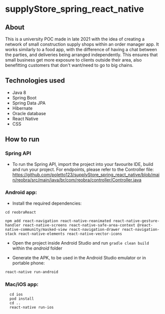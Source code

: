 # supplyStore_spring_react_native

## About

This is a university POC made in late 2021 with the idea of creating a network of small construction supply shops within an order manager app. It works similarly to a food app, with the difference of having a chat between the parties, and deliveries being arranged independently. This ensures that small business get more exposure to clients outside their area, also benefitting customers that don't want/need to go to big chains.

## Technologies used

- Java 8
- Spring Boot
- Spring Data JPA
- Hibernate
- Oracle database
- React Native
- CSS

## How to run

### Spring API

- To run the Spring API, import the project into your favourite IDE, build and run your project. For endpoints, please refer to the Controller file:
https://github.com/poletto123/supplyStore_spring_react_native/blob/main/reobra/src/main/java/br/com/reobra/controller/Controller.java



###  Android app:

-  Install the required dependencies:
```
cd reobraReact

npm add react-navigation react-native-reanimated react-native-gesture-handler react-native-screens react-native-safe-area-context @react-native-community/masked-view react-navigation-drawer react-navigation-stack react-native-elements react-native-vector-icons
```

- Open the project inside Android Studio and run ```gradle clean build``` within the *android* folder

- Generate the APK, to be used in the Android Studio emulator or in portable phone:
```
react-native run-android
```

###  Mac/iOS app:

```
  cd ios 
  pod install
  cd .. 
  react-native run-ios
```